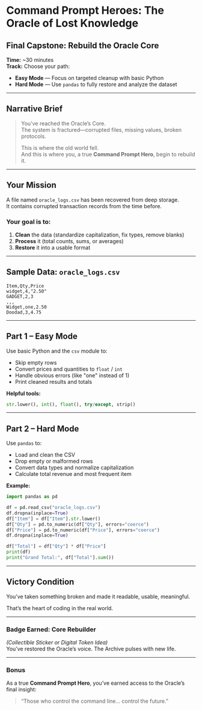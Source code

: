 
# Command Prompt Heroes: The Oracle of Lost Knowledge  
## Final Capstone: Rebuild the Oracle Core

**Time:** ~30 minutes  
**Track:** Choose your path:  
- **Easy Mode** — Focus on targeted cleanup with basic Python  
- **Hard Mode** — Use `pandas` to fully restore and analyze the dataset  

---

## Narrative Brief

> You’ve reached the Oracle’s Core.  
> The system is fractured—corrupted files, missing values, broken protocols.  
>  
> This is where the old world fell.  
> And this is where you, a true **Command Prompt Hero**, begin to rebuild it.

---

## Your Mission

A file named `oracle_logs.csv` has been recovered from deep storage.  
It contains corrupted transaction records from the time before.

### Your goal is to:
1. **Clean** the data (standardize capitalization, fix types, remove blanks)
2. **Process** it (total counts, sums, or averages)
3. **Restore** it into a usable format

---

## Sample Data: `oracle_logs.csv`

```
Item,Qty,Price
widget,4,"2.50"
GADGET,2,3
,,,
Widget,one,2.50
Doodad,3,4.75
```

---

## Part 1 – Easy Mode

Use basic Python and the `csv` module to:
- Skip empty rows
- Convert prices and quantities to `float` / `int`
- Handle obvious errors (like "one" instead of 1)
- Print cleaned results and totals

**Helpful tools:**
```python
str.lower(), int(), float(), try/except, strip()
```

---

## Part 2 – Hard Mode

Use `pandas` to:
- Load and clean the CSV
- Drop empty or malformed rows
- Convert data types and normalize capitalization
- Calculate total revenue and most frequent item

**Example:**
```python
import pandas as pd

df = pd.read_csv("oracle_logs.csv")
df.dropna(inplace=True)
df["Item"] = df["Item"].str.lower()
df["Qty"] = pd.to_numeric(df["Qty"], errors="coerce")
df["Price"] = pd.to_numeric(df["Price"], errors="coerce")
df.dropna(inplace=True)

df["Total"] = df["Qty"] * df["Price"]
print(df)
print("Grand Total:", df["Total"].sum())
```

---

## Victory Condition

You’ve taken something broken and made it readable, usable, meaningful.

That’s the heart of coding in the real world.

---

### Badge Earned: Core Rebuilder  
*(Collectible Sticker or Digital Token Idea)*  
You’ve restored the Oracle’s voice. The Archive pulses with new life.

---

### Bonus

As a true **Command Prompt Hero**, you’ve earned access to the Oracle’s final insight:
> “Those who control the command line… control the future.”

